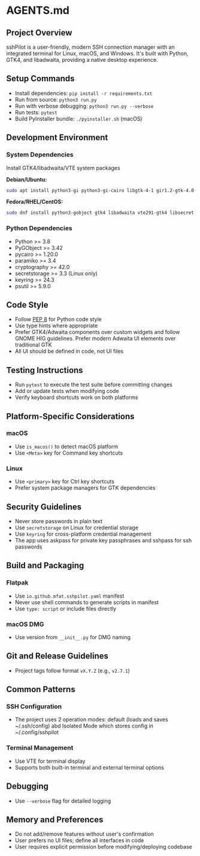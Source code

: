 # AGENTS.md

## Project Overview

sshPilot is a user-friendly, modern SSH connection manager with an integrated terminal for Linux, macOS, and Windows. It's built with Python, GTK4, and libadwaita, providing a native desktop experience.

## Setup Commands

- Install dependencies: `pip install -r requirements.txt`
- Run from source: `python3 run.py`
- Run with verbose debugging: `python3 run.py --verbose`
- Run tests: `pytest`
- Build PyInstaller bundle: `./pyinstaller.sh` (macOS)

## Development Environment

### System Dependencies
Install GTK4/libadwaita/VTE system packages 

**Debian/Ubuntu:**
```bash
sudo apt install python3-gi python3-gi-cairo libgtk-4-1 gir1.2-gtk-4.0 libadwaita-1-0 gir1.2-adw-1 libvte-2.91-gtk4-0 gir1.2-vte-3.91 python3-paramiko python3-cryptography python3-secretstorage sshpass ssh-askpass
```

**Fedora/RHEL/CentOS:**
```bash
sudo dnf install python3-gobject gtk4 libadwaita vte291-gtk4 libsecret python3-paramiko python3-cryptography python3-secretstorage sshpass openssh-askpass
```

### Python Dependencies
- Python >= 3.8
- PyGObject >= 3.42
- pycairo >= 1.20.0
- paramiko >= 3.4
- cryptography >= 42.0
- secretstorage >= 3.3 (Linux only)
- keyring >= 24.3
- psutil >= 5.9.0

## Code Style

- Follow [PEP 8](https://peps.python.org/pep-0008/) for Python code style
- Use type hints where appropriate
- Prefer GTK4/Adwaita components over custom widgets and follow GNOME HIG guidelines. Prefer modern Adwaita UI elements over traditional GTK
- All UI should be defined in code, not UI files

## Testing Instructions

- Run `pytest` to execute the test suite before committing changes
- Add or update tests when modifying code
- Verify keyboard shortcuts work on both platforms

## Platform-Specific Considerations

### macOS
- Use `is_macos()` to detect macOS platform
- Use `<Meta>` key for Command key shortcuts

### Linux
- Use `<primary>` key for Ctrl key shortcuts
- Prefer system package managers for GTK dependencies

## Security Guidelines

- Never store passwords in plain text
- Use `secretstorage` on Linux for credential storage
- Use `keyring` for cross-platform credential management
- The app uses askpass for private key passphrases and sshpass for ssh passwords
## Build and Packaging


### Flatpak
- Use `io.github.mfat.sshpilot.yaml` manifest
- Never use shell commands to generate scripts in manifest
- Use `type: script` or include files directly

### macOS DMG
- Use version from `__init__.py` for DMG naming

## Git and Release Guidelines
- Project tags follow format `vX.Y.Z` (e.g., `v2.7.1`)

## Common Patterns

### SSH Configuration
- The project uses 2 operation modes: default (loads and saves ~/.ssh/config) abd Isolated Mode which stores config in ~/.config/sshpilot

### Terminal Management
- Use VTE for terminal display
- Supports both built-in terminal and external terminal options

## Debugging
- Use `--verbose` flag for detailed logging


## Memory and Preferences
- Do not add/remove features without user's confirmation
- User prefers no UI files; define all interfaces in code
- User requires explicit permission before modifying/deploying codebase